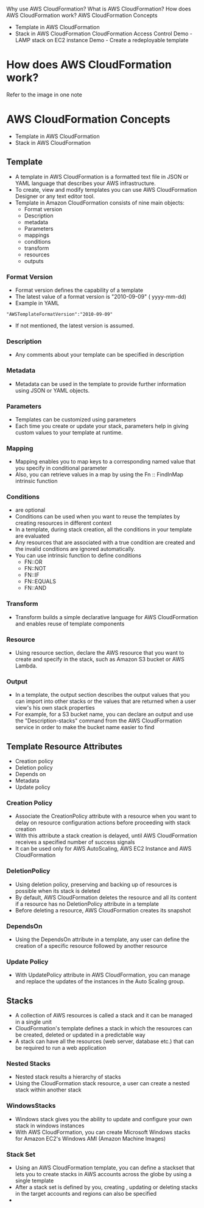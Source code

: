 Why use AWS CloudFormation?
What is AWS CloudFormation?
How does AWS CloudFormation work?
AWS CloudFormation Concepts
- Template in AWS CloudFormation
- Stack in AWS CloudFormation
CloudFormation Access Control
Demo - LAMP stack on EC2 instance
Demo - Create a redeployable template

# How does AWS CloudFormation work?
Refer to the image in one note

# AWS CloudFormation Concepts
- Template in AWS CloudFormation
- Stack in AWS CloudFormation

## Template
- A template in AWS CloudFormation is a formatted text file in JSON or YAML language that describes your AWS infrastructure.
- To create, view and modify templates you can use AWS CloudFormation Designer or any text
editor tool.
- Template in Amazon CloudFormation consists of nine main objects:
	- Format version
	- Description
	- metadata
	- Parameters
	- mappings
	- conditions
	- transform
	- resources
	- outputs

### Format Version
- Format version defines the capability of a template
- The latest value of a format version is "2010-09-09" ( yyyy-mm-dd)
- Example in YAML
``` 
"AWSTemplateFormatVersion":"2010-09-09"
```
- If not mentioned, the latest version is assumed.
### Description
- Any comments about your template can be specified in description
### Metadata
- Metadata can be used in the template to provide further information using JSON or YAML objects.
### Parameters
- Templates can be customized using parameters
- Each time you create or update your stack, parameters help in giving custom values to
	your template at runtime.
### Mapping
- Mapping enables you to map keys to a corresponding named value that you specify in
    conditional parameter
- Also, you can retrieve values in a map by using the Fn :: FindInMap intrinsic function
### Conditions
- are optional
- Conditions can be used when you want to reuse the templates by creating resources in
    different context
- In a template, during stack creation, all the conditions in your template are evaluated
- Any resources that are associated with a true condition are created and the invalid conditions are ignored automatically.
- You can use intrinsic function to define conditions
	- FN::OR
	- FN::NOT
	- FN::IF
	- FN::EQUALS
	- FN::AND
### Transform
- Transform builds a simple declarative language for AWS CloudFormation and enables reuse of
    template components
### Resource
- Using resource section, declare the AWS resource that you want to create and specify in the stack,
    such as Amazon S3 bucket or AWS Lambda.
### Output
- In a template, the output section describes the output values that you can import into other stacks
    or the values that are returned when a user view's his own stack properties
- For example, for a S3 bucket name, you can declare an output and use the "Description-stacks"
    command from the AWS CloudFormation service in order to make the bucket name easier to find
## Template Resource Attributes
- Creation policy
- Deletion policy
- Depends on
- Metadata
- Update policy
### Creation Policy
- Associate the CreationPolicy attribute with a resource when you want to delay on resource
	configuration actions before proceeding with stack creation
- With this attribute a stack creation is delayed, until AWS CloudFormation receives a specified number
	of success signals
- It can be used only for AWS AutoScaling, AWS EC2 Instance and AWS CloudFormation
### DeletionPolicy
- Using deletion policy, preserving and backing up of resources is possible when its stack is deleted
- By default, AWS CloudFormation deletes the resource and all its content if a resource has no DeletionPolicy attribute in a template
- Before deleting a resource, AWS CloudFormation creates its snapshot
### DependsOn
- Using the DependsOn attribute in a template, any user can define the creation of a specific resource followed by another resource
### Update Policy
- With UpdatePolicy attribute in AWS CloudFormation, you can manage and replace the updates of the instances in the Auto Scaling group.
## Stacks
- A collection of AWS resources is called a stack and it can be managed in a single unit
- CloudFormation's template defines a stack in which the resources can be created, deleted or updated in a predictable way
- A stack can have all the resources (web server, database etc.) that can be required to run a web application
### Nested Stacks
- Nested stack results a hierarchy of stacks
- Using the CloudFormation stack resource, a user can create a nested stack within another stack
### WindowsStacks
- Windows stack gives you the ability to update and configure your own stack in windows instances
- With AWS CloudFormation, you can create Microsoft Windows stacks for Amazon EC2's Windows AMI (Amazon Machine Images)
### Stack Set
- Using an AWS CloudFormation template, you can define a stackset that lets you to create stacks in AWS accounts across the globe by using a single template
- After a stack set is defined by you, creating , updating or deleting stacks in the target accounts and regions can also be specified
- 